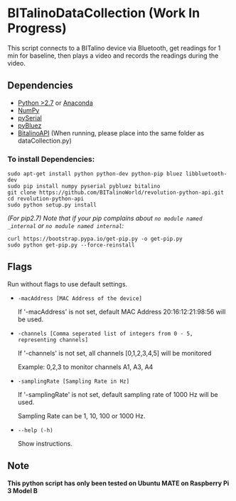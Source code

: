 # BITalinoDataCollection (Work In Progress)

This script connects to a BITalino device via Bluetooth, get readings for 1 min for baseline, then plays a video and records the readings during the video.

## Dependencies
* [Python >2.7](https://www.python.org/downloads/) or [Anaconda](https://www.continuum.io/downloads)
* [NumPy](https://pypi.python.org/pypi/numpy)
* [pySerial](https://pypi.python.org/pypi/pyserial)
* [pyBluez](https://pypi.python.org/pypi/PyBluez/)
* [BitalinoAPI](https://github.com/BITalinoWorld/revolution-python-api) (When running, please place into the same folder as dataCollection.py)

### To install Dependencies:
```shell
sudo apt-get install python python-dev python-pip bluez libbluetooth-dev
sudo pip install numpy pyserial pybluez bitalino
git clone https://github.com/BITalinoWorld/revolution-python-api.git
cd revolution-python-api
sudo python setup.py install
```
*(For pip2.7) Note that if your pip complains about `no module named _internal` or `no module named internal`:*

```shell
curl https://bootstrap.pypa.io/get-pip.py -o get-pip.py
sudo python get-pip.py --force-reinstall
```

## Flags

Run without flags to use default settings.

* `-macAddress [MAC Address of the device]`

    If '-macAddress' is not set, default MAC Address 20:16:12:21:98:56 will be used.

* `-channels [Comma seperated list of integers from 0 - 5, representing channels]`

    If '-channels' is not set, all channels [0,1,2,3,4,5] will be monitored

    Example: 0,2,3 to monitor channels A1, A3, A4

* `-samplingRate [Sampling Rate in Hz]`

    If '-samplingRate' is not set, default sampling rate of 1000 Hz will be used.
 
    Sampling Rate can be 1, 10, 100 or 1000 Hz.

* `--help (-h)`

    Show instructions.

## Note
**This python script has only been tested on Ubuntu MATE on Raspberry Pi 3 Model B**
